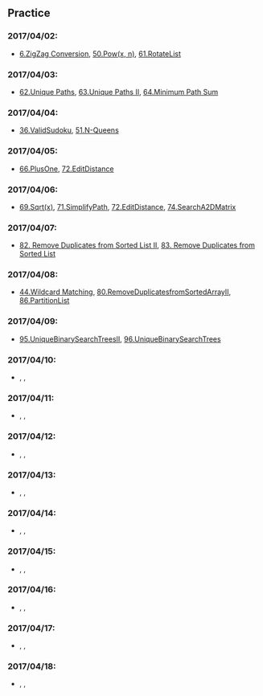 ## Practice

### 2017/04/02:
* [6.ZigZag Conversion](6.ZigZagConversion.md), [50.Pow(x, n)](50.Pow(x,n).md),  [61.RotateList](61.RotateList.md)


### 2017/04/03:
* [62.Unique Paths](62.UniquePaths.md), [63.Unique Paths II](63.UniquePathsII.md), [64.Minimum Path Sum](64.MinimumPathSum.md)


### 2017/04/04:
* [36.ValidSudoku](36.ValidSudoku.md), [51.N-Queens](51.N-Queens.md)

### 2017/04/05:
* [66.PlusOne](66.PlusOne.md), [72.EditDistance](72.EditDistance.md)

### 2017/04/06:
* [69.Sqrt(x)](69.Sqrt(x).md), [71.SimplifyPath](71.SimplifyPath.md), [72.EditDistance](72.EditDistance.md), [74.SearchA2DMatrix](74.SearchA2DMatrix.md)

### 2017/04/07:
* [82. Remove Duplicates from Sorted List II](82.RemoveDuplicatesfromSortedListII.md), [83. Remove Duplicates from Sorted List](83.RemoveDuplicatesfromSortedList.md)

### 2017/04/08:
* [44.Wildcard Matching](44.WildcardMatching.md), [80.RemoveDuplicatesfromSortedArrayII](80.RemoveDuplicatesfromSortedArrayII.md), [86.PartitionList](86.PartitionList.md)

### 2017/04/09:
* [95.UniqueBinarySearchTreesII](95.UniqueBinarySearchTreesII.md), [96.UniqueBinarySearchTrees](96.UniqueBinarySearchTrees.md)

### 2017/04/10:
* [](), [](), []()

### 2017/04/11:
* [](), [](), []()

### 2017/04/12:
* [](), [](), []()

### 2017/04/13:
* [](), [](), []()

### 2017/04/14:
* [](), [](), []()

### 2017/04/15:
* [](), [](), []()

### 2017/04/16:
* [](), [](), []()

### 2017/04/17:
* [](), [](), []()

### 2017/04/18:
* [](), [](), []()

